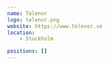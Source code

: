 ```yaml
---
name: Telenor
logo: telenor.png
website: https://www.telenor.se
location:
    - Stockholm

positions: []
---
```

